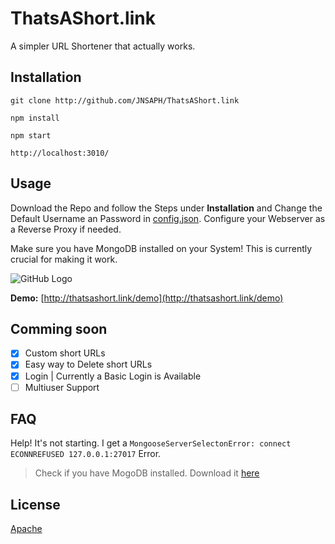 # ThatsAShort.link
A simpler URL Shortener that actually works. 

## Installation
```
git clone http://github.com/JNSAPH/ThatsAShort.link
```
```
npm install
```
```
npm start
```
```
http://localhost:3010/
```


## Usage 
Download the Repo and follow the Steps under **Installation** and Change the Default Username an Password in [config.json](/config.json).
Configure your Webserver as a Reverse Proxy if needed.

Make sure you have MongoDB installed on your System! This is currently crucial for making it work.

![GitHub Logo](https://cdn.jnsaph.website/Github/Thatsashortlink/version2.png)

**Demo:**
[http://thatsashort.link/demo](http://thatsashort.link/demo)

## Comming soon
- [x] Custom short URLs
- [x] Easy way to Delete short URLs
- [x] Login | Currently a Basic Login is Available
- [ ] Multiuser Support

## FAQ

Help! It's not starting. I get a `MongooseServerSelectonError: connect ECONNREFUSED 127.0.0.1:27017` Error.
> Check if you have MogoDB installed. Download it [here](https://www.mongodb.com/download-center/community)

## License
[Apache](https://github.com/JNSAPH/ThatsAShort.link/blob/master/LICENSE)
